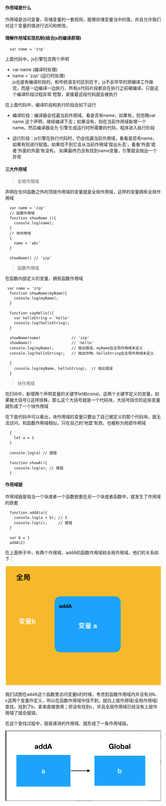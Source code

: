 #### 作用域是什么
作用域是访问变量，存储变量的一套规则，能够存储变量当中的值，并且允许我们对这个变量的值进行访问和修改。

#### 理解作用域实现机制(结合js的编译原理)

```
  var name = 'zrp'
```

上面代码中，js引擎包含两个声明
- var name (编译时处理)
- name = 'zzp' (运行时处理)  
js也是有编译阶段的，和传统语言的区别在于，js不会早早的把编译工作做完，而是一边编译一边执行，所有js代码片段都会在执行之前被编译，只是这个编译阶段过程非常
短暂，紧接着这段代码就会被执行  

在上面代码中，编译阶段和执行阶段会如下运行
- 编译阶段：编译器会找遍当前作用域，看是否有name，如果有，则忽略var name 这个声明，继续编译下去；如果没有，则在当前作用域新增一个name。然后编译器会为
引擎生成运行时所需要的代码，程序进入执行阶段

- 运行阶段：js引擎在执行代码时，仍会找遍当前作用域，看看是否有name，如果有则进行赋值。如果找不到它会从当前作用域‘探出头去’，看看‘外面’或者‘外面的外面’有没有。
如果最终仍没有找到name变量，引擎就会抛出一个异常

#### 三大作用域

> 全局作用域  

 声明在任何函数之外的顶层作用域的变量就是全局作用域，这样的变量拥有全局作用域

```
  var name = 'zzp'
  // 函数作用域
  function showName (){
    console.log(name);
  }
  // 块作用域
  {
    name = 'abc'
  }

  showName() // 'zzp'
```

> 函数作用域  

在函数内部定义的变量，拥有函数作用域

```
 var name = 'zrp'
  function showName(myName){
    console.log(myName);
  }

  function sayHello(){
    var helloString = 'hello'
    console.log(helloString);
  }

  showName(name)              // 'zzp'
  showName()                  // 'hello'
  console.log(myName);        // 抛出错误，myName在全局作用域未定义
  console.log(helloString);   // 抛出作物，helloString在全局作用域未定义

  {
    console.log(myName, helloString);  // 抛出错误
  }
```

> 块作用域

在ES6中，新增两个声明变量的关键字let和const。这两个关键字定义的变量，如果被大括号{}这样括株，那么这个大括号就是一个代码块，大括号括住的这些变量就形成了一个块作用域

在下面代码中可以看出，块作用域的变量只要出了自己被定义的那个代码块，就无法访问，和函数作用域相似，只在自己的‘地盘’有效，也被称为局部作用域

```
  {
    let a = 1
  }

  console.log(a) // 报错

  function showA(){
    console.log(a); // 报错
  }
```

#### 作用域链
作用域链是指当一个块或者一个函数嵌套在另一个块或者函数中，就发生了作用域的嵌套

```
  function addA(a){
    console.log(a + b); // 3
    console.log(c);     // 报错
  }

  var b = 1
  addA(2)
```

在上面例子中，有两个作用域，addA的函数作用域和全局作用域，他们的关系如下：

![图片](./../image/scope1.png)

我们试图在addA这个函数里访问变量b的时候，考虑到函数作用域内并没有对b、c这两个变量作定义，所以在函数作用域中找不到，就向上层作用域(全局作用域)查找，找到了b，拿来直接使用；但没有找到c，并且全局作用域已经没有上层作用域了就会报错。  

在这个查找过程中，层层递进的作用域，就形成了一条作用域链。

![图片](./../image/scope2.png)
